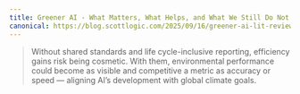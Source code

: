 ```yaml
---
title: Greener AI - What Matters, What Helps, and What We Still Do Not Know
canonical: https://blog.scottlogic.com/2025/09/16/greener-ai-lit-review.html
---
```


> Without shared standards and life cycle-inclusive reporting, efficiency gains risk being cosmetic. With them, environmental performance could become as visible and competitive a metric as accuracy or speed — aligning AI’s development with global climate goals.
